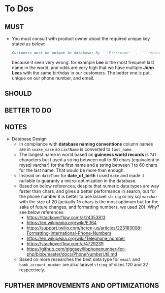 # To Dos

## MUST
- You must consult with product owner about the required unique key stated as below:
  ```md
  Customers must be unique in database: By ```Firstname```, ```Lastname``` and ```DateOfBirth```.
  ```
  because it seen very wrong. for example **Lee** is the most frequent last name in the world, and odds are very high that we have multiple **John Lee**s with the same birthday in our customers. The better one is put unique on our phone number, and email.
## SHOULD

## BETTER TO DO


## NOTES
- Database Design
  - In compliance with **database naming conventions** column names are in  ```snake_case``` so ```LastName``` is converted to ```last_name```. 
  - The longest name in world based on **guinness world records** is ```747``` characters but I used a string between null to 60 chars (equivalent to mysql varchar) for the first name and a string between 1 to 60 chars for the last name. That would be more than enough. 
  - Instead on ```dateTime``` for **date_of_birth** I used ```date``` and made it nullable to guaranty a micro-optimization in the database. 
  - Based on below references, despite that numeric data types are way faster than chars, and gives a better performance in search, but for the phone number it is better to use laravel ```string``` or my sql ```varchar``` with the size of 20 (actually 15 chars is the most optimum but for the sake of future changes, and formatting numbers, we used 20). Why? see below references:
    - https://stackoverflow.com/a/24353813
    - https://en.wikipedia.org/wiki/E.164
    - https://support.twilio.com/hc/en-us/articles/223183008-Formatting-International-Phone-Numbers
    - https://en.wikipedia.org/wiki/Telephone_number
    - https://stackoverflow.com/a/4729239
    - https://github.com/giggsey/libphonenumber-for-php/blob/master/docs/PhoneNumberUtil.md
  - Based on more researches the best data type for ```email``` and ```bank_account_number``` are also laravel ```string``` of sizes 120 and 32 respectively. 

## FURTHER IMPROVEMENTS AND OPTIMIZATIONS
